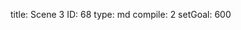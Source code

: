 title:          Scene 3
ID:             68
type:           md
compile:        2
setGoal:        600


